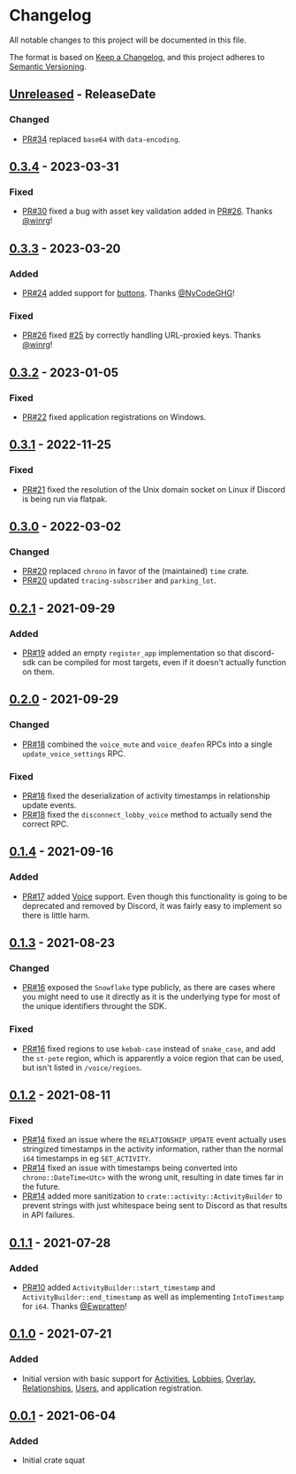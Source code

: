 # Changelog

All notable changes to this project will be documented in this file.

The format is based on [Keep a Changelog](https://keepachangelog.com/en/1.0.0/),
and this project adheres to [Semantic Versioning](https://semver.org/spec/v2.0.0.html).

<!-- markdownlint-disable blanks-around-headers no-duplicate-header blanks-around-lists -->

<!-- next-header -->
## [Unreleased] - ReleaseDate
### Changed
- [PR#34](https://github.com/EmbarkStudios/discord-sdk/pull/34) replaced `base64` with `data-encoding`.

## [0.3.4] - 2023-03-31
### Fixed
- [PR#30](https://github.com/EmbarkStudios/discord-sdk/pull/30) fixed a bug with asset key validation added in [PR#26](https://github.com/EmbarkStudios/discord-sdk/pull/26). Thanks [@winrg](https://github.com/winrg)!

## [0.3.3] - 2023-03-20
### Added
- [PR#24](https://github.com/EmbarkStudios/discord-sdk/pull/24) added support for [buttons](https://discord.com/developers/docs/interactions/message-components#buttons). Thanks [@NyCodeGHG](https://github.com/NyCodeGHG)!

### Fixed
- [PR#26](https://github.com/EmbarkStudios/discord-sdk/pull/26) fixed [#25](https://github.com/EmbarkStudios/discord-sdk/issues/25) by correctly handling URL-proxied keys. Thanks [@winrg](https://github.com/winrg)!

## [0.3.2] - 2023-01-05
### Fixed
- [PR#22](https://github.com/EmbarkStudios/discord-sdk/pull/22) fixed application registrations on Windows.

## [0.3.1] - 2022-11-25
### Fixed
- [PR#21](https://github.com/EmbarkStudios/discord-sdk/pull/21) fixed the resolution of the Unix domain socket on Linux if Discord is being run via flatpak.

## [0.3.0] - 2022-03-02
### Changed
- [PR#20](https://github.com/EmbarkStudios/discord-sdk/pull/20) replaced `chrono` in favor of the (maintained) `time` crate.
- [PR#20](https://github.com/EmbarkStudios/discord-sdk/pull/20) updated `tracing-subscriber` and `parking_lot`.

## [0.2.1] - 2021-09-29
### Added
- [PR#19](https://github.com/EmbarkStudios/discord-sdk/pull/19) added an empty `register_app` implementation so that discord-sdk can be compiled for most targets, even if it doesn't actually function on them.

## [0.2.0] - 2021-09-29
### Changed
- [PR#18](https://github.com/EmbarkStudios/discord-sdk/pull/18/files#diff-63746a89ece2f6f7c95c84f99391f83a19ba24ca9825c5d993708ff60069a298) combined the `voice_mute` and `voice_deafen` RPCs into a single `update_voice_settings` RPC.

### Fixed
- [PR#18](https://github.com/EmbarkStudios/discord-sdk/pull/18/files#diff-9a3c0ce63dd7af5cdc3486b6e68ea8c098d855cfeccd72c6c66c69a069b31022) fixed the deserialization of activity timestamps in relationship update events.
- [PR#18](https://github.com/EmbarkStudios/discord-sdk/pull/18/files#diff-30f15d38fcb3d2d1714f1501c5520975acb8e72cf1ca62b7ca024fdb2a7267fb) fixed the `disconnect_lobby_voice` method to actually send the correct RPC.

## [0.1.4] - 2021-09-16
### Added
- [PR#17](https://github.com/EmbarkStudios/discord-sdk/pull/17) added [Voice](https://discord.com/developers/docs/game-sdk/discord-voice) support. Even though this functionality is going to be deprecated and removed by Discord, it was fairly easy to implement so there is little harm.

## [0.1.3] - 2021-08-23
### Changed
- [PR#16](https://github.com/EmbarkStudios/discord-sdk/pull/16) exposed the `Snowflake` type publicly, as there are cases where you might need to use it directly as it is the underlying type for most of the unique identifiers throught the SDK.

### Fixed
- [PR#16](https://github.com/EmbarkStudios/discord-sdk/pull/16) fixed regions to use `kebab-case` instead of `snake_case`, and add the `st-pete` region, which is apparently a voice region that can be used, but isn't listed in `/voice/regions`.

## [0.1.2] - 2021-08-11
### Fixed
- [PR#14](https://github.com/EmbarkStudios/discord-sdk/pull/14) fixed an issue where the `RELATIONSHIP_UPDATE` event actually uses stringized timestamps in the activity information, rather than the normal `i64` timestamps in eg `SET_ACTIVITY`.
- [PR#14](https://github.com/EmbarkStudios/discord-sdk/pull/14) fixed an issue with timestamps being converted into `chrono::DateTime<Utc>` with the wrong unit, resulting in date times far in the future.
- [PR#14](https://github.com/EmbarkStudios/discord-sdk/pull/14) added more sanitization to `crate::activity::ActivityBuilder` to prevent strings with just whitespace being sent to Discord as that results in API failures.

## [0.1.1] - 2021-07-28
### Added
- [PR#10](https://github.com/EmbarkStudios/discord-sdk/pull/10) added `ActivityBuilder::start_timestamp` and `ActivityBuilder::end_timestamp` as well as implementing `IntoTimestamp` for `i64`. Thanks [@Ewpratten](https://github.com/Ewpratten)!

## [0.1.0] - 2021-07-21
### Added
- Initial version with basic support for [Activities](https://discord.com/developers/docs/game-sdk/activities), [Lobbies](https://discord.com/developers/docs/game-sdk/lobbies), [Overlay](https://discord.com/developers/docs/game-sdk/overlay), [Relationships](https://discord.com/developers/docs/game-sdk/relationships), [Users](https://discord.com/developers/docs/game-sdk/users), and application registration.

## [0.0.1] - 2021-06-04
### Added
- Initial crate squat

<!-- next-url -->
[Unreleased]: https://github.com/EmbarkStudios/discord-sdk/compare/0.3.4...HEAD
[0.3.4]: https://github.com/EmbarkStudios/discord-sdk/compare/0.3.3...0.3.4
[0.3.3]: https://github.com/EmbarkStudios/discord-sdk/compare/0.3.2...0.3.3
[0.3.2]: https://github.com/EmbarkStudios/discord-sdk/compare/0.3.1...0.3.2
[0.3.1]: https://github.com/EmbarkStudios/discord-sdk/compare/0.3.0...0.3.1
[0.3.0]: https://github.com/EmbarkStudios/discord-sdk/compare/0.2.1...0.3.0
[0.2.1]: https://github.com/EmbarkStudios/discord-sdk/compare/0.2.0...0.2.1
[0.2.0]: https://github.com/EmbarkStudios/discord-sdk/compare/0.1.4...0.2.0
[0.1.4]: https://github.com/EmbarkStudios/discord-sdk/compare/0.1.3...0.1.4
[0.1.3]: https://github.com/EmbarkStudios/discord-sdk/compare/0.1.2...0.1.3
[0.1.2]: https://github.com/EmbarkStudios/discord-sdk/compare/0.1.1...0.1.2
[0.1.1]: https://github.com/EmbarkStudios/discord-sdk/compare/0.1.0...0.1.1
[0.1.0]: https://github.com/EmbarkStudios/discord-sdk/compare/0.0.1...0.1.0
[0.0.1]: https://github.com/EmbarkStudios/discord-sdk/releases/tag/0.0.1
